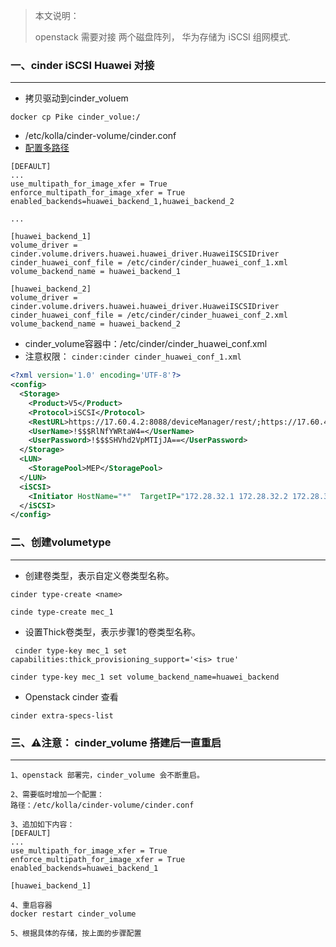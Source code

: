 

>本文说明：
>
>openstack 需要对接 两个磁盘阵列， 华为存储为 iSCSI 组网模式.

### 一、cinder iSCSI Huawei 对接

***

* 拷贝驱动到cinder_voluem

```shell
docker cp Pike cinder_volue:/
```

* /etc/kolla/cinder-volume/cinder.conf 
* [配置多路径](https://docs.openstack.org/cinder/latest/admin/blockstorage-multi-backend.html)

```shell
[DEFAULT]
...
use_multipath_for_image_xfer = True
enforce_multipath_for_image_xfer = True
enabled_backends=huawei_backend_1,huawei_backend_2

...

[huawei_backend_1]
volume_driver = cinder.volume.drivers.huawei.huawei_driver.HuaweiISCSIDriver
cinder_huawei_conf_file = /etc/cinder/cinder_huawei_conf_1.xml
volume_backend_name = huawei_backend_1

[huawei_backend_2]
volume_driver = cinder.volume.drivers.huawei.huawei_driver.HuaweiISCSIDriver
cinder_huawei_conf_file = /etc/cinder/cinder_huawei_conf_2.xml
volume_backend_name = huawei_backend_2
```

* cinder_volume容器中：/etc/cinder/cinder_huawei_conf.xml
* 注意权限： `cinder:cinder cinder_huawei_conf_1.xml `

```xml
<?xml version='1.0' encoding='UTF-8'?>
<config>
  <Storage>
    <Product>V5</Product>
    <Protocol>iSCSI</Protocol>
    <RestURL>https://17.60.4.2:8088/deviceManager/rest/;https://17.60.4.3:8088/deviceManager/rest/</RestURL>
    <UserName>!$$$RlNfYWRtaW4=</UserName>
    <UserPassword>!$$$SHVhd2VpMTIjJA==</UserPassword>
  </Storage>
  <LUN>
    <StoragePool>MEP</StoragePool>
  </LUN>
  <iSCSI>
    <Initiator HostName="*"  TargetIP="172.28.32.1 172.28.32.2 172.28.32.5 172.28.32.6"/>
  </iSCSI>
</config>

```



### 二、创建volumetype

***

* 创建卷类型，<name>表示自定义卷类型名称。

```shell
cinder type-create <name>
```

```shell
cinde type-create mec_1
```

* 设置Thick卷类型，<vtype>表示步骤1的卷类型名称。

```shell
 cinder type-key mec_1 set capabilities:thick_provisioning_support='<is> true'
```

```shell
cinder type-key mec_1 set volume_backend_name=huawei_backend
```

* Openstack cinder 查看

```shell
cinder extra-specs-list
```



### 三、⚠️注意： cinder_volume  搭建后一直重启

***

```shell
1、openstack 部署完，cinder_volume 会不断重启。

2、需要临时增加一个配置：
路径：/etc/kolla/cinder-volume/cinder.conf 

3、追加如下内容：
[DEFAULT]
...
use_multipath_for_image_xfer = True
enforce_multipath_for_image_xfer = True
enabled_backends=huawei_backend_1

[huawei_backend_1]

4、重启容器
docker restart cinder_volume

5、根据具体的存储，按上面的步骤配置
```










